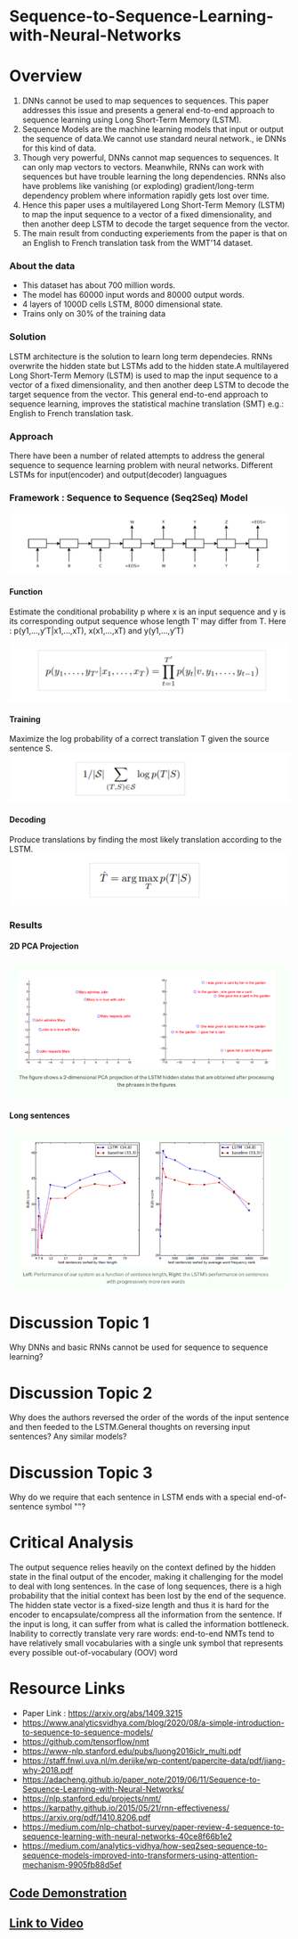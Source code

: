 # Sequence-to-Sequence-Learning-with-Neural-Networks

# Overview
1. DNNs cannot be used to map sequences to sequences. This paper addresses this issue and presents a general end-to-end approach to sequence learning using Long Short-Term Memory (LSTM).
2. Sequence Models are the machine learning models that input or output the sequence of data.We cannot use standard neural network., ie DNNs for this kind of data.
3. Though very powerful, DNNs cannot map sequences to sequences. It can only map vectors to vectors. Meanwhile, RNNs can work with sequences but have trouble learning the long dependencies. RNNs also have problems like vanishing (or exploding) gradient/long-term dependency problem where information rapidly gets lost over time.
4. Hence this paper uses a multilayered Long Short-Term Memory (LSTM) to map the input sequence
to a vector of a fixed dimensionality, and then another deep LSTM to decode the target sequence from the vector. 
5. The main result from conducting experiements from the paper is that on an English to French translation task from the WMT'14 dataset.

### About the data
- This dataset has about 700 million words.
- The model has 60000 input words and 80000 output words.
- 4 layers of 1000D cells LSTM, 8000 dimensional state.
- Trains only on 30% of the training data



### Solution
LSTM architecture is the solution to learn long term dependecies. RNNs overwrite the hidden state but LSTMs add to the hidden state.A multilayered Long Short-Term Memory (LSTM) is used to map the input sequence to a vector of a fixed dimensionality, and then another deep LSTM to decode the target sequence from the vector. This general end-to-end approach to sequence learning, improves the statistical machine translation (SMT) e.g.: English to French translation task.



### Approach 
There have been a number of related attempts to address the general sequence to sequence learning problem with neural networks. Different LSTMs for input(encoder) and output(decoder) languagues


### Framework : Sequence to Sequence (Seq2Seq) Model

![alt text](https://github.com/muthusm/Sequence-to-Sequence-Learning-with-Neural-Networks/blob/main/Presentation/image1.png)

#### Function

Estimate the conditional probability p where x is an input sequence and y is its corresponding output sequence whose length T′ may differ from T.
 Here : p(y1,…,y′T|x1,…,xT), x(x1,…,xT) and y(y1,…,y′T)
 
![alt text](https://github.com/muthusm/Sequence-to-Sequence-Learning-with-Neural-Networks/blob/main/Presentation/image4.png)


#### Training

Maximize the log probability of a correct translation T given the source sentence S.
![alt text](https://github.com/muthusm/Sequence-to-Sequence-Learning-with-Neural-Networks/blob/main/Presentation/image5.png)


#### Decoding

Produce translations by finding the most likely translation according to the LSTM.
![alt text](https://github.com/muthusm/Sequence-to-Sequence-Learning-with-Neural-Networks/blob/main/Presentation/image6.png)

### Results

#### 2D PCA Projection

![alt text](https://github.com/muthusm/Sequence-to-Sequence-Learning-with-Neural-Networks/blob/main/Presentation/image2.png)


#### Long sentences
![alt text](https://github.com/muthusm/Sequence-to-Sequence-Learning-with-Neural-Networks/blob/main/Presentation/image3.png)



# Discussion Topic 1
Why DNNs and basic RNNs cannot be used for sequence to sequence learning?

# Discussion Topic 2
Why does the authors reversed the order of the words of the input sentence and then feeded to the LSTM.General thoughts on reversing input sentences? Any similar models?

# Discussion Topic 3
Why do we require that each sentence in LSTM ends with a special end-of-sentence symbol "<EOS>"?

# Critical Analysis
The output sequence relies heavily on the context defined by the hidden state in the final output of the encoder, making it challenging for the model to deal with long sentences. In the case of long sequences, there is a high probability that the initial context has been lost by the end of the sequence. The hidden state vector is a fixed-size length and thus it is hard for the encoder to encapsulate/compress all the information from the sentence. If the input is long, it can suffer from what is called the information bottleneck. Inability to correctly translate very rare words: end-to-end NMTs tend to have relatively small vocabularies with a single unk symbol that represents every possible out-of-vocabulary (OOV) word

# Resource Links
- Paper Link : https://arxiv.org/abs/1409.3215
- https://www.analyticsvidhya.com/blog/2020/08/a-simple-introduction-to-sequence-to-sequence-models/
- https://github.com/tensorflow/nmt
- https://www-nlp.stanford.edu/pubs/luong2016iclr_multi.pdf
- https://staff.fnwi.uva.nl/m.derijke/wp-content/papercite-data/pdf/jiang-why-2018.pdf
- https://adacheng.github.io/paper_note/2019/06/11/Sequence-to-Sequence-Learning-with-Neural-Networks/
- https://nlp.stanford.edu/projects/nmt/
- https://karpathy.github.io/2015/05/21/rnn-effectiveness/
 https://arxiv.org/pdf/1410.8206.pdf
- https://medium.com/nlp-chatbot-survey/paper-review-4-sequence-to-sequence-learning-with-neural-networks-40ce8f66b1e2
- https://medium.com/analytics-vidhya/how-seq2seq-sequence-to-sequence-models-improved-into-transformers-using-attention-mechanism-9905fb88d5ef

 
## [Code Demonstration](https://github.com/muthusm/Sequence-to-Swquence-Learninr-with-Neural-Networks/blob/main/cOde%20Demonstration/code_demonstration.ipynb)


## [Link to Video](https://github.com/muthusm/Sequence-to-Sequence-Learning-with-Neural-Networks/blob/main/Video/Transformers_Paper_Review.mp4)
